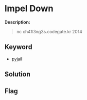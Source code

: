 # Impel Down

**Description:**
> nc ch41l3ng3s.codegate.kr 2014

## Keyword
* pyjail

## Solution

## Flag
